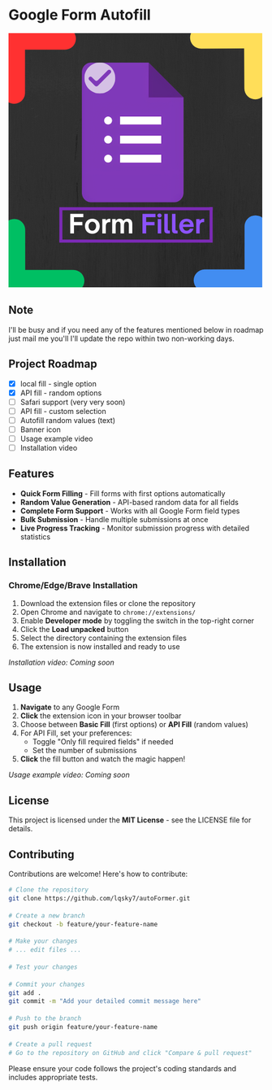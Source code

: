 # Google Form Autofill

![Google Form Autofill Logo](icons/logo.png)

## Note
I'll be busy and if you need any of the features mentioned below in roadmap just mail me you'll I'll update the repo within two non-working days.

## Project Roadmap

- [x] local fill - single option
- [x] API fill - random options
- [ ] Safari support (very very soon)
- [ ] API fill - custom selection
- [ ] Autofill random values (text)
- [ ] Banner icon
- [ ] Usage example video
- [ ] Installation video

## Features

- **Quick Form Filling** - Fill forms with first options automatically
- **Random Value Generation** - API-based random data for all fields
- **Complete Form Support** - Works with all Google Form field types
- **Bulk Submission** - Handle multiple submissions at once
- **Live Progress Tracking** - Monitor submission progress with detailed statistics

## Installation

### Chrome/Edge/Brave Installation

1. Download the extension files or clone the repository
2. Open Chrome and navigate to `chrome://extensions/`
3. Enable **Developer mode** by toggling the switch in the top-right corner
4. Click the **Load unpacked** button
5. Select the directory containing the extension files
6. The extension is now installed and ready to use

_Installation video: Coming soon_

## Usage

1. **Navigate** to any Google Form
2. **Click** the extension icon in your browser toolbar
3. Choose between **Basic Fill** (first options) or **API Fill** (random values)
4. For API Fill, set your preferences:
   - Toggle "Only fill required fields" if needed
   - Set the number of submissions
5. **Click** the fill button and watch the magic happen!

_Usage example video: Coming soon_

## License

This project is licensed under the **MIT License** - see the LICENSE file for details.

## Contributing

Contributions are welcome! Here's how to contribute:

```bash
# Clone the repository
git clone https://github.com/lqsky7/autoFormer.git

# Create a new branch
git checkout -b feature/your-feature-name

# Make your changes
# ... edit files ...

# Test your changes

# Commit your changes
git add .
git commit -m "Add your detailed commit message here"

# Push to the branch
git push origin feature/your-feature-name

# Create a pull request
# Go to the repository on GitHub and click "Compare & pull request"
```

Please ensure your code follows the project's coding standards and includes appropriate tests.
